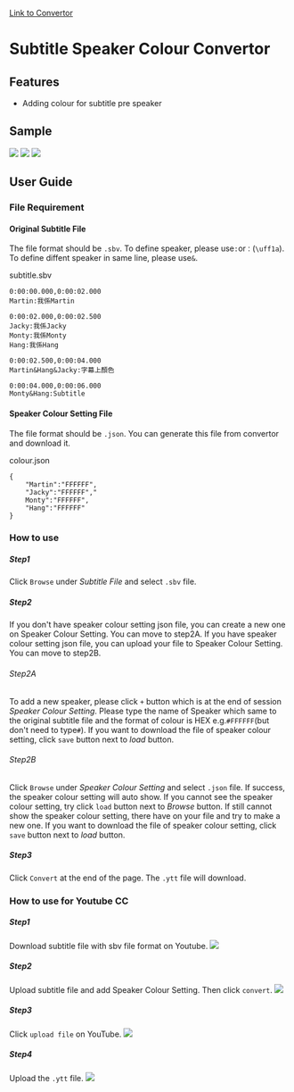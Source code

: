 [Link to Convertor](https://martin605.github.io/Subtitle-Speaker-Colour-Convertor/  "Link to Convertor")
# Subtitle Speaker Colour Convertor

## Features
- Adding colour for subtitle pre speaker

## Sample

![](https://martin605.github.io/Subtitle-Speaker-Colour-Convertor/img/sample1.png)
![](https://martin605.github.io/Subtitle-Speaker-Colour-Convertor/img/sample2.png)
![](https://martin605.github.io/Subtitle-Speaker-Colour-Convertor/img/sample3.png)

## User Guide
### File Requirement

#### Original Subtitle File

The file format should be `.sbv`.
To define speaker, please use`:`or`：`(`\uff1a`).
To define diffent speaker in same line, please use`&`.

subtitle.sbv
```
0:00:00.000,0:00:02.000
Martin:我係Martin

0:00:02.000,0:00:02.500
Jacky:我係Jacky
Monty:我係Monty
Hang:我係Hang

0:00:02.500,0:00:04.000
Martin&Hang&Jacky:字幕上顏色

0:00:04.000,0:00:06.000
Monty&Hang:Subtitle
```
#### Speaker Colour Setting File
The file format should be `.json`.
You can generate this file from convertor and download it.

colour.json
```
{
	"Martin":"FFFFFF",
	"Jacky":"FFFFFF","
	Monty":"FFFFFF",
	"Hang":"FFFFFF"
}
```
### How to use
##### Step1
Click `Browse` under *Subtitle File* and select `.sbv` file.
##### Step2
If you don't have speaker colour setting json file, you can create a new one on Speaker Colour Setting. You can move to step2A. 
If you have speaker colour setting json file, you can upload your file to Speaker Colour Setting. You can move to step2B. 
###### Step2A
To add a new speaker, please click `+` button which is at the end of session *Speaker Colour Setting*.
Please type the name of Speaker which same to the original subtitle file and the format of colour is HEX e.g.`#FFFFFF`(but don't need to type`#`).
If you want to download the file of speaker colour setting, click  `save` button next to *load* button.
###### Step2B
Click `Browse` under *Speaker Colour Setting* and select `.json` file.
If success, the speaker colour setting will auto show. If you cannot see the speaker colour setting, try click `load` button next to *Browse* button. If still cannot show the speaker colour setting, there have on your file and try to make a new one. 
If you want to download the file of speaker colour setting, click  `save` button next to *load* button.
##### Step3
Click `Convert` at the end of the page. The `.ytt` file will download.

### How to use for Youtube CC
##### Step1
Download subtitle file with sbv file format on Youtube.
![](https://martin605.github.io/Subtitle-Speaker-Colour-Convertor/img/step1.png)
##### Step2
Upload subtitle file and add Speaker Colour Setting. Then click `convert`.
![](https://martin605.github.io/Subtitle-Speaker-Colour-Convertor/img/step2.png)
##### Step3
Click `upload file` on YouTube.
![](https://martin605.github.io/Subtitle-Speaker-Colour-Convertor/img/step3.png)
##### Step4
Upload the `.ytt` file.
![](https://martin605.github.io/Subtitle-Speaker-Colour-Convertor/img/step4.png)
